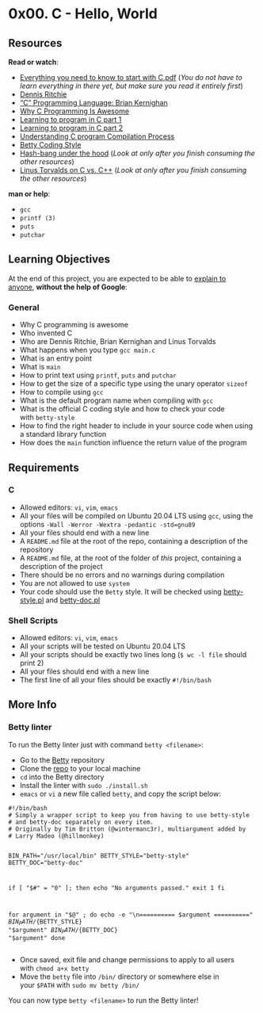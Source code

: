 <h1 class="gap">0x00. C - Hello, World</h1>
<h2>Resources</h2>
<p><strong>Read or watch</strong>:</p>
<ul>
<li><a title="Everything you need to know to start with C.pdf" href="https://intranet.hbtn.io/rltoken/d6TBbj0HA4EvnmpqvEz68Q" target="_blank" rel="noopener">Everything you need to know to start with C.pdf</a>&nbsp;(<em>You do not have to learn everything in there yet, but make sure you read it entirely first</em>)</li>
<li><a title="Dennis Ritchie" href="https://intranet.hbtn.io/rltoken/vY9KI1Ai38BUuydEfadtaA" target="_blank" rel="noopener">Dennis Ritchie</a></li>
<li><a title="&quot;C&quot; Programming Language: Brian Kernighan" href="https://intranet.hbtn.io/rltoken/f5nVwIVoNRrnddbX-5h5rw" target="_blank" rel="noopener">&ldquo;C&rdquo; Programming Language: Brian Kernighan</a></li>
<li><a title="Why C Programming Is Awesome" href="https://intranet.hbtn.io/rltoken/J7yAaPGVuPoJI4iP1DuIPw" target="_blank" rel="noopener">Why C Programming Is Awesome</a></li>
<li><a title="Learning to program in C part 1" href="https://intranet.hbtn.io/rltoken/AicyjqLinWdA9qxKsXBKjg" target="_blank" rel="noopener">Learning to program in C part 1</a></li>
<li><a title="Learning to program in C part 2" href="https://intranet.hbtn.io/rltoken/1qtDStnOrOjrVseFa3jngA" target="_blank" rel="noopener">Learning to program in C part 2</a></li>
<li><a title="Understanding C program Compilation Process" href="https://intranet.hbtn.io/rltoken/qM-SOqtf8ZnGxVtVWchAfg" target="_blank" rel="noopener">Understanding C program Compilation Process</a></li>
<li><a title="Betty Coding Style" href="https://intranet.hbtn.io/rltoken/8c-wkUvvmuA_d5s4ktmnEw" target="_blank" rel="noopener">Betty Coding Style</a></li>
<li><a title="Hash-bang under the hood" href="https://intranet.hbtn.io/rltoken/7oODGrfLgAJJzoCbfBap3Q" target="_blank" rel="noopener">Hash-bang under the hood</a>&nbsp;(<em>Look at only after you finish consuming the other resources</em>)</li>
<li><a title="Linus Torvalds on C vs. C++" href="https://intranet.hbtn.io/rltoken/8rYFkn82I0QlSygvC0u2Jw" target="_blank" rel="noopener">Linus Torvalds on C vs. C++</a>&nbsp;(<em>Look at only after you finish consuming the other resources</em>)</li>
</ul>
<p><strong>man or help</strong>:</p>
<ul>
<li><code>gcc</code></li>
<li><code>printf (3)</code></li>
<li><code>puts</code></li>
<li><code>putchar</code></li>
</ul>
<h2>Learning Objectives</h2>
<p>At the end of this project, you are expected to be able to&nbsp;<a title="explain to anyone" href="https://intranet.hbtn.io/rltoken/IU8pPF3LtFsVkcyn4BUITA" target="_blank" rel="noopener">explain to anyone</a>,&nbsp;<strong>without the help of Google</strong>:</p>
<h3>General</h3>
<ul>
<li>Why C programming is awesome</li>
<li>Who invented C</li>
<li>Who are Dennis Ritchie, Brian Kernighan and Linus Torvalds</li>
<li>What happens when you type&nbsp;<code>gcc main.c</code></li>
<li>What is an entry point</li>
<li>What is&nbsp;<code>main</code></li>
<li>How to print text using&nbsp;<code>printf</code>,&nbsp;<code>puts</code>&nbsp;and&nbsp;<code>putchar</code></li>
<li>How to get the size of a specific type using the unary operator&nbsp;<code>sizeof</code></li>
<li>How to compile using&nbsp;<code>gcc</code></li>
<li>What is the default program name when compiling with&nbsp;<code>gcc</code></li>
<li>What is the official C coding style and how to check your code with&nbsp;<code>betty-style</code></li>
<li>How to find the right header to include in your source code when using a standard library function</li>
<li>How does the&nbsp;<code>main</code>&nbsp;function influence the return value of the program</li>
</ul>
<h2>Requirements</h2>
<h3>C</h3>
<ul>
<li>Allowed editors:&nbsp;<code>vi</code>,&nbsp;<code>vim</code>,&nbsp;<code>emacs</code></li>
<li>All your files will be compiled on Ubuntu 20.04 LTS using&nbsp;<code>gcc</code>, using the options&nbsp;<code>-Wall -Werror -Wextra -pedantic -std=gnu89</code></li>
<li>All your files should end with a new line</li>
<li>A&nbsp;<code>README.md</code>&nbsp;file at the root of the repo, containing a description of the repository</li>
<li>A&nbsp;<code>README.md</code>&nbsp;file, at the root of the folder of&nbsp;<em>this</em>&nbsp;project, containing a description of the project</li>
<li>There should be no errors and no warnings during compilation</li>
<li>You are not allowed to use&nbsp;<code>system</code></li>
<li>Your code should use the&nbsp;<code>Betty</code>&nbsp;style. It will be checked using&nbsp;<a title="betty-style.pl" href="https://github.com/holbertonschool/Betty/blob/master/betty-style.pl" target="_blank" rel="noopener">betty-style.pl</a>&nbsp;and&nbsp;<a title="betty-doc.pl" href="https://github.com/holbertonschool/Betty/blob/master/betty-doc.pl" target="_blank" rel="noopener">betty-doc.pl</a></li>
</ul>
<h3>Shell Scripts</h3>
<ul>
<li>Allowed editors:&nbsp;<code>vi</code>,&nbsp;<code>vim</code>,&nbsp;<code>emacs</code></li>
<li>All your scripts will be tested on Ubuntu 20.04 LTS</li>
<li>All your scripts should be exactly two lines long (<code>$ wc -l file</code>&nbsp;should print 2)</li>
<li>All your files should end with a new line</li>
<li>The first line of all your files should be exactly&nbsp;<code>#!/bin/bash</code></li>
</ul>
<h2>More Info</h2>
<h3>Betty linter</h3>
<p>To run the Betty linter just with command&nbsp;<code>betty &lt;filename&gt;</code>:</p>
<ul>
<li>Go to the&nbsp;<a title="Betty" href="https://intranet.hbtn.io/rltoken/Iz34GJJ6iQ28q3sJXRUdkQ" target="_blank" rel="noopener">Betty</a>&nbsp;repository</li>
<li>Clone the&nbsp;<a title="repo" href="https://intranet.hbtn.io/rltoken/Iz34GJJ6iQ28q3sJXRUdkQ" target="_blank" rel="noopener">repo</a>&nbsp;to your local machine</li>
<li><code>cd</code>&nbsp;into the Betty directory</li>
<li>Install the linter with&nbsp;<code>sudo ./install.sh</code></li>
<li><code>emacs</code>&nbsp;or&nbsp;<code>vi</code>&nbsp;a new file called&nbsp;<code>betty</code>, and copy the script below:</li>
</ul>
<pre><code>#!/bin/bash
# Simply a wrapper script to keep you from having to use betty-style
# and betty-doc separately on every item.
# Originally by Tim Britton (@wintermanc3r), multiargument added by
# Larry Madeo (@hillmonkey)

BIN_PATH="/usr/local/bin"
BETTY_STYLE="betty-style"
BETTY_DOC="betty-doc"

if [ "$#" = "0" ]; then
    echo "No arguments passed."
    exit 1
fi

for argument in "$@" ; do
    echo -e "\n========== $argument =========="
    ${BIN_PATH}/${BETTY_STYLE} "$argument"
    ${BIN_PATH}/${BETTY_DOC} "$argument"
done
</code></pre>
<ul>
<li>Once saved, exit file and change permissions to apply to all users with&nbsp;<code>chmod a+x betty</code></li>
<li>Move the&nbsp;<code>betty</code>&nbsp;file into&nbsp;<code>/bin/</code>&nbsp;directory or somewhere else in your&nbsp;<code>$PATH</code>&nbsp;with&nbsp;<code>sudo mv betty /bin/</code></li>
</ul>
<p>You can now type&nbsp;<code>betty &lt;filename&gt;</code>&nbsp;to run the Betty linter!</p>
